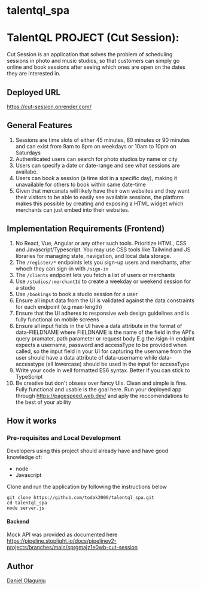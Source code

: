 # talentql_spa

# TalentQL PROJECT (Cut Session):

Cut Session is an application that solves the problem of scheduling sessions in photo and music studios, so that customers can simply go online and book sessions after seeing which ones are open on the dates they are interested in.

## Deployed URL

https://cut-session.onrender.com/

## General Features

1. Sessions are time slots of either 45 minutes, 60 minutes or 90 minutes and can exist from 9am to 8pm on weekdays or 10am to 10pm on Saturdays
2. Authenticated users can search for photo studios by name or city
3. Users can specify a date or date-range and see what sessions are availabe.
4. Users can book a session (a time slot in a specific day), making it unavailable for others to book within same date-time
5. Given that mercanats will likely have their own websites and they want their visitors to be able to easily see available sessions, the platform makes this possible by creating and exposing a HTML widget which merchants can just embed into their websites.

## Implementation Requirements (Frontend)

1. No React, Vue, Angular or any other such tools. Prioritize HTML, CSS and Javascript/Typescript. You may use CSS tools like Tailwind and JS libraries for managing state, navigation, and local data storage.
2. The `/register/*` endpoints lets you sign-up users and merchants, after whoch they can sign-in with `/sign-in`
3. The `/clients` endpoint lets you fetch a list of users or merchants
4. Use `/studios/:merchantId` to create a weekday or weekend session for a studio
5. Use `/bookings` to book a studio session for a user
6. Ensure all input data from the UI is validated against the data constraints for each endpoint (e.g max-length)
7. Ensure that the UI adheres to responsive web design guidelines and is fully functional on mobile screens
8. Ensure all input fields in the UI have a data attribute in the format of data-FIELDNAME where FIELDNAME is the name of the field in the API's query pramater, path parameter or request body E.g the /sign-in endpint expects a username, password and accessType to be provided when called, so the input field in your UI for capturing the username from the user should have a data attribute of data-username while data-accesstype (all lowercase) should be used in the input for accessType
9. Write your code in well formatted ES6 syntax. Better if you can stick to TypeScript
10. Be creative but don't obsess over fancy UIs. Clean and simple is fine. Fully functional and usable is the goal here. Run your deployed app through https://pagespeed.web.dev/ and aply the reccomendations to the best of your ability

## How it works

### Pre-requisites and Local Development

Developers using this project should already have and have good knowledge of:

- node
- Javascript

Clone and run the application by following the instructions below

```
git clone https://github.com/todak2000/talentql_spa.git
cd talentql_spa
node server.js
```

#### Backend

Mock API was provided as documented here
https://pipeline.stoplight.io/docs/pipelinev2-projects/branches/main/sprgmajz1e0wb-cut-session

## Author

[Daniel Olagunju](https://github.com/todak2000)
